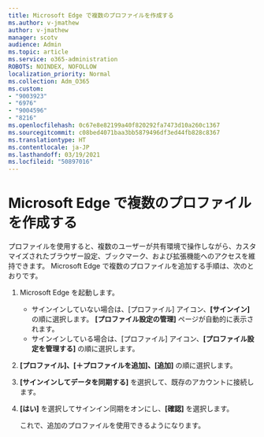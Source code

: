 ```yaml
---
title: Microsoft Edge で複数のプロファイルを作成する
ms.author: v-jmathew
author: v-jmathew
manager: scotv
audience: Admin
ms.topic: article
ms.service: o365-administration
ROBOTS: NOINDEX, NOFOLLOW
localization_priority: Normal
ms.collection: Adm_O365
ms.custom:
- "9003923"
- "6976"
- "9004596"
- "8216"
ms.openlocfilehash: 0c67e8e82199a40f820292fa7473d10a260c1367
ms.sourcegitcommit: c08bed4071baa3bb5879496df3ed44fb828c8367
ms.translationtype: HT
ms.contentlocale: ja-JP
ms.lasthandoff: 03/19/2021
ms.locfileid: "50897016"
---
```

# <a name="create-multiple-profiles-in-microsoft-edge"></a>Microsoft Edge で複数のプロファイルを作成する

プロファイルを使用すると、複数のユーザーが共有環境で操作しながら、カスタマイズされたブラウザー設定、ブックマーク、および拡張機能へのアクセスを維持できます。 Microsoft Edge で複数のプロファイルを追加する手順は、次のとおりです。

1. Microsoft Edge を起動します。
    - サインインしていない場合は、[プロファイル] アイコン、**[サインイン]** の順に選択します。 **[プロファイル設定の管理]** ページが自動的に表示されます。
    - サインインしている場合は、[プロファイル] アイコン、**[プロファイル設定を管理する]** の順に選択します。
2. **[プロファイル]、[＋プロファイルを追加]、[追加]** の順に選択します。
3. **[サインインしてデータを同期する]** を選択して、既存のアカウントに接続します。
4. **[はい]** を選択してサインイン同期をオンにし、**[確認]** を選択します。

    これで、追加のプロファイルを使用できるようになります。
